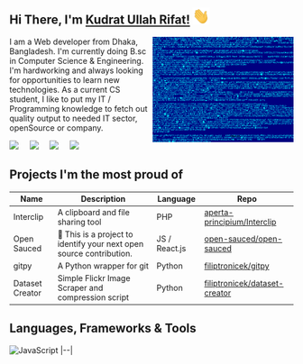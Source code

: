 ## Hi There, I'm [Kudrat Ullah Rifat!](https://mkrifatt.github.io/)  <img  src="https://raw.githubusercontent.com/ABSphreak/ABSphreak/master/gifs/Hi.gif" width="30px">

<img align='right' src='https://github.com/mkrifatt/mkrifatt/blob/8dce4f6c88c544be939ace7300111487d6be6bba/QFK.gif' width='250'>

I am a Web developer from Dhaka, Bangladesh. I'm currently doing B.sc in Computer Science & Engineering.  
I'm hardworking and always looking for opportunities to learn new technologies. As a current CS student, I like to put my IT / Programming knowledge to fetch out quality output to needed IT sector, openSource or company.
<p align="left">
  <a href="mailto:kudrat.ullah.rifat@gmail.com"><img src="https://img.shields.io/badge/gmail-%23D14836.svg?&style=for-the-badge&logo=gmail&logoColor=white" /></a>&nbsp;&nbsp;&nbsp;&nbsp;
  <a href="https://www.facebook.com/kudrat.ullahrifat"><img src="https://img.shields.io/badge/facebook-%233B5998.svg?&style=for-the-badge&logo=facebook&logoColor=white" /></a>&nbsp;&nbsp;&nbsp;&nbsp;
  <a href="https://www.instagram.com"><img src="https://img.shields.io/badge/instagram-%23dc2743.svg?&style=for-the-badge&logo=instagram&logoColor=white" /></a>&nbsp;&nbsp;&nbsp;&nbsp;
  <a href="https://www.linkedin.com/in/kudrat-ullah-3bb958222/"><img src="https://img.shields.io/badge/linkedin-%230077B5.svg?&style=for-the-badge&logo=linkedin&logoColor=white" /></a>&nbsp;&nbsp;&nbsp;&nbsp;
</p>

## Projects I'm the most proud of

| Name            | Description                                                          | Language      | Repo                                                             |
| --------------- | -------------------------------------------------------------------- | ------------- | ---------------------------------------------------------------- |
| Interclip       | A clipboard and file sharing tool                                    | PHP           | [aperta-principium/Interclip](https://s.trnck.dev/interclip-git) |
| Open Sauced     | 🍕 This is a project to identify your next open source contribution. | JS / React.js | [open-sauced/open-sauced](https://s.trnck.dev/sauced-git)        |
| gitpy           | A Python wrapper for git                                             | Python        | [filiptronicek/gitpy](https://s.trnck.dev/gitpy)                 |
| Dataset Creator | Simple Flickr Image Scraper and compression script                   | Python        | [filiptronicek/dataset-creator](https://s.trnck.dev/a831c)       |


## Languages, Frameworks & Tools
<img title="JavaScript" alt="JavaScript" width="40px" src="https://img.shields.io/badge/JavaScript-323330?style=for-the-badge&logo=javascript&logoColor=F7DF1E">
|--|
